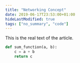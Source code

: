 ```yaml
---
title: "Networking Concept"
date: 2019-06-17T23:53:00+01:00
hideLastModified: true
tags: ["no_summary", "code"]
---
```


This is the real text of the article. 

```python
def sum_function(a, b):
    c = a + b
    return c
```
